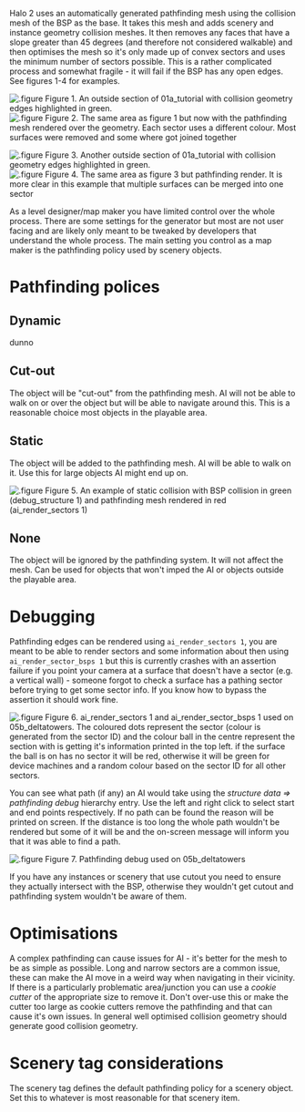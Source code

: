 Halo 2 uses an automatically generated pathfinding mesh using the collision mesh of the BSP as the base.
It takes this mesh and adds scenery and instance geometry collision meshes. It then removes any faces that have a slope greater than 45 degrees (and therefore not considered walkable) and then optimises the mesh so it's only made up of convex sectors and uses the minimum number of sectors possible. This is a rather complicated process and somewhat fragile - it will fail if the BSP has any open edges. See figures 1-4 for examples.

![.figure Figure 1. An outside section of `01a_tutorial` with collision geometry edges highlighted in green.](collision_0.png)
![.figure Figure 2. The same area as figure 1 but now with the pathfinding mesh rendered over the geometry. Each sector uses a different colour. Most surfaces were removed and some where got joined together](pathfinding_0.png)

![.figure Figure 3. Another outside section of `01a_tutorial` with collision geometry edges highlighted in green.](collision_1.png)
![.figure Figure 4. The same area as figure 3 but pathfinding render. It is more clear in this example that multiple surfaces can be merged into one sector](pathfinding_1.png)

As a level designer/map maker you have limited control over the whole process. There are some settings for the generator but most are not user facing and are likely only meant to be tweaked by developers that understand the whole process.
The main setting you control as a map maker is the pathfinding policy used by scenery objects.

# Pathfinding polices

## Dynamic
dunno

## Cut-out
The object will be "cut-out" from the pathfinding mesh. AI will not be able to walk on or over the object but will be able to navigate around this.
This is a reasonable choice most objects in the playable area.

## Static
The object will be added to the pathfinding mesh. AI will be able to walk on it. Use this for large objects AI might end up on.

![.figure Figure 5. An example of static collision with BSP collision in green (`debug_structure 1`) and pathfinding mesh rendered in red (`ai_render_sectors 1`)](static.jpg)

## None
The object will be ignored by the pathfinding system. It will not affect the mesh. Can be used for objects that won't imped the AI or objects outside the playable area.

# Debugging
Pathfinding edges can be rendered using `ai_render_sectors 1`, you are meant to be able to render sectors and some information about then using `ai_render_sector_bsps 1` but this is currently crashes with an assertion failure if you point your camera at a surface that doesn't have a sector (e.g. a vertical wall) - someone forgot to check a surface has a pathing sector before trying to get some sector info. If you know how to bypass the assertion it should work fine.

![.figure Figure 6. `ai_render_sectors 1` and `ai_render_sector_bsps 1` used on `05b_deltatowers`. The coloured dots represent the sector (colour is generated from the sector ID) and the colour ball in the centre represent the section with is getting it's information printed in the top left. if the surface the ball is on has no sector it will be red, otherwise it will be green for device machines and a random colour based on the sector ID for all other sectors. ](ai_sectors.jpg)

You can see what path (if any) an AI would take using the *structure data ⇒ pathfinding debug* hierarchy entry. Use the left and right click to select start and end points respectively.
If no path can be found the reason will be printed on screen. If the distance is too long the whole path wouldn't be rendered but some of it will be and the on-screen message will inform you that it was able to find a path.

![.figure Figure 7. Pathfinding debug used on `05b_deltatowers`](debug.jpg)

If you have any instances or scenery that use cutout you need to ensure they actually intersect with the BSP, otherwise they wouldn't get cutout and pathfinding system wouldn't be aware of them.

# Optimisations
A complex pathfinding can cause issues for AI - it's better for the mesh to be as simple as possible. Long and narrow sectors are a common issue, these can make the AI move in a weird way when navigating in their vicinity.
If there is a particularly problematic area/junction you can use a *cookie cutter* of the appropriate size to remove it. Don't over-use this or make the cutter too large as cookie cutters remove the pathfinding and that can cause it's own issues.
In general well optimised collision geometry should generate good collision geometry.

# Scenery tag considerations
The scenery tag defines the default pathfinding policy for a scenery object. Set this to whatever is most reasonable for that scenery item.